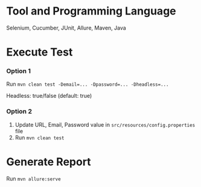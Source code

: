 # Tool and Programming Language
Selenium, Cucumber, JUnit, Allure, Maven, Java

# Execute Test
### Option 1
Run `mvn clean test -Demail=... -Dpassword=... -Dheadless=...`

Headless: true/false (default: true)

### Option 2
1. Update URL, Email, Password value in `src/resources/config.properties` file
2. Run `mvn clean test`

# Generate Report
Run `mvn allure:serve`
